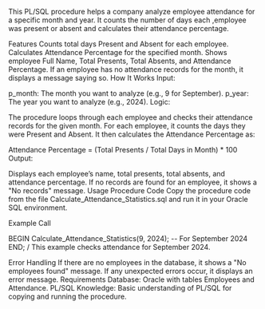 
This PL/SQL procedure helps a company analyze employee attendance for a specific month and year. It counts the number of days each ,employee was present or absent and calculates their attendance percentage.

Features
Counts total days Present and Absent for each employee.
Calculates Attendance Percentage for the specified month.
Shows employee Full Name, Total Presents, Total Absents, and Attendance Percentage.
If an employee has no attendance records for the month, it displays a message saying so.
How It Works
Input:

p_month: The month you want to analyze (e.g., 9 for September).
p_year: The year you want to analyze (e.g., 2024).
Logic:

The procedure loops through each employee and checks their attendance records for the given month.
For each employee, it counts the days they were Present and Absent.
It then calculates the Attendance Percentage as:

Attendance Percentage = (Total Presents / Total Days in Month) * 100
Output:

Displays each employee’s name, total presents, total absents, and attendance percentage.
If no records are found for an employee, it shows a "No records" message.
Usage
Procedure Code
Copy the procedure code from the file Calculate_Attendance_Statistics.sql and run it in your Oracle SQL environment.

Example Call

BEGIN
    Calculate_Attendance_Statistics(9, 2024);  -- For September 2024
END;
/
This example checks attendance for September 2024.

Error Handling
If there are no employees in the database, it shows a "No employees found" message.
If any unexpected errors occur, it displays an error message.
Requirements
Database: Oracle with tables Employees and Attendance.
PL/SQL Knowledge: Basic understanding of PL/SQL for copying and running the procedure.

